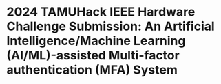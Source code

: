 # 2024 TAMUHack IEEE Hardware Challenge Submission: An Artificial Intelligence/Machine Learning (AI/ML)-assisted Multi-factor authentication (MFA) System
